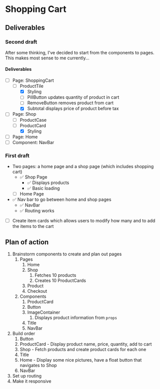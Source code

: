 # Shopping Cart

## Deliverables

### Second draft

After some thinking, I've decided to start from the components to pages. This makes most sense to me currently...

#### Deliverables
- [ ] Page: ShoppingCart
  - [ ] ProductTile
    - [X] Styling
    - [ ] PillButton updates quantity of product in cart
    - [ ] RemoveButton removes product from cart
    - [X] Subtotal displays price of product before tax
- [ ] Page: Shop
  - [ ] ProductCase
  - [ ] ProductCard
    - [X] Styling
- [ ] Page: Home
- [ ] Component: NavBar

### First draft
- Two pages: a home page and a shop page (which includes shopping cart)
    - ✅ Shop Page
        - ✅ Displays products
        - ✅ Basic loading
    - [ ] Home Page
- ✅ Nav bar to go between home and shop pages
    - ✅ NavBar
    - ✅ Routing works
- [ ] Create item cards which allows users to modify how many and to add the items to the cart

## Plan of action

1. Brainstorm components to create and plan out pages 
    1. Pages 
        1. Home 
        2. Shop
            1. Fetches 10 products
            2. Creates 10 ProductCards
        3. Product
        4. Checkout
    2. Components
        1. ProductCard
        2. Button
        3. ImageContainer
            1. Displays product information from `props`
        4. Title
        5. NavBar
2. Build order
    1. Button
    2. ProductCard - Display product name, price, quantity, add to cart
    3. Shop - Fetch products and create product cards for each one
    4. Title
    5. Home - Display some nice pictures, have a float button that navigates to Shop
    6. NavBar
3. Set up routing
4. Make it responsive